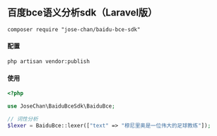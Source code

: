 ## 百度bce语义分析sdk（Laravel版）

````
composer require "jose-chan/baidu-bce-sdk"
````
#### 配置

```shell
php artisan vendor:publish
```


#### 使用

````php
<?php

use JoseChan\BaiduBceSdk\BaiduBce;

// 词性分析
$lexer = BaiduBce::lexer(["text" => "穆尼里奥是一位伟大的足球教练"]);

````
